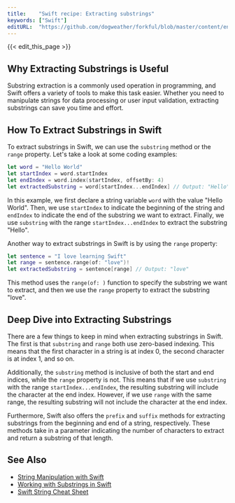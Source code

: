 ```yaml
---
title:    "Swift recipe: Extracting substrings"
keywords: ["Swift"]
editURL:  "https://github.com/dogweather/forkful/blob/master/content/en/swift/extracting-substrings.md"
---
```


{{< edit_this_page >}}

## Why Extracting Substrings is Useful

Substring extraction is a commonly used operation in programming, and Swift offers a variety of tools to make this task easier. Whether you need to manipulate strings for data processing or user input validation, extracting substrings can save you time and effort.

## How To Extract Substrings in Swift

To extract substrings in Swift, we can use the `substring` method or the `range` property. Let's take a look at some coding examples:

```Swift
let word = "Hello World"
let startIndex = word.startIndex
let endIndex = word.index(startIndex, offsetBy: 4)
let extractedSubstring = word[startIndex...endIndex] // Output: "Hello"
```

In this example, we first declare a string variable `word` with the value "Hello World". Then, we use `startIndex` to indicate the beginning of the string and `endIndex` to indicate the end of the substring we want to extract. Finally, we use `substring` with the range `startIndex...endIndex` to extract the substring "Hello".

Another way to extract substrings in Swift is by using the `range` property:

```Swift
let sentence = "I love learning Swift"
let range = sentence.range(of: "love")!
let extractedSubstring = sentence[range] // Output: "love"
```

This method uses the `range(of: )` function to specify the substring we want to extract, and then we use the `range` property to extract the substring "love".

## Deep Dive into Extracting Substrings

There are a few things to keep in mind when extracting substrings in Swift. The first is that `substring` and `range` both use zero-based indexing. This means that the first character in a string is at index 0, the second character is at index 1, and so on.

Additionally, the `substring` method is inclusive of both the start and end indices, while the `range` property is not. This means that if we use `substring` with the range `startIndex...endIndex`, the resulting substring will include the character at the end index. However, if we use `range` with the same range, the resulting substring will not include the character at the end index.

Furthermore, Swift also offers the `prefix` and `suffix` methods for extracting substrings from the beginning and end of a string, respectively. These methods take in a parameter indicating the number of characters to extract and return a substring of that length.

## See Also

- [String Manipulation with Swift](https://www.hackingwithswift.com/articles/162/how-to-use-string-interpolation-in-swift)
- [Working with Substrings in Swift](https://www.appcoda.com/swift-string-substring/)
- [Swift String Cheat Sheet](https://academy.realm.io/posts/tryswift-mikkoswift-string-cheat-sheet/)